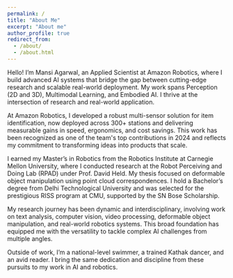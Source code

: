 ```yaml
---
permalink: /
title: "About Me"
excerpt: "About me"
author_profile: true
redirect_from: 
  - /about/
  - /about.html
---
```


Hello! I’m Mansi Agarwal, an Applied Scientist at Amazon Robotics, where I build advanced AI systems that bridge the gap between cutting-edge research and scalable real-world deployment. My work spans Perception (2D and 3D), Multimodal Learning, and Embodied AI. I thrive at the intersection of research and real-world application.

At Amazon Robotics, I developed a robust multi-sensor solution for item identification, now deployed across 300+ stations and delivering measurable gains in speed, ergonomics, and cost savings. This work has been recognized as one of the team's top contributions in 2024 and reflects my commitment to transforming ideas into products that scale.

I earned my Master’s in Robotics from the Robotics Institute at Carnegie Mellon University, where I conducted research at the Robot Perceiving and Doing Lab (RPAD) under Prof. David Held. My thesis focused on deformable object manipulation using point cloud correspondences. I hold a Bachelor’s degree from Delhi Technological University and was selected for the prestigious RISS program at CMU, supported by the SN Bose Scholarship.

My research journey has been dynamic and interdisciplinary, involving work on text analysis, computer vision, video processing, deformable object manipulation, and real-world robotics systems. This broad foundation has equipped me with the versatility to tackle complex AI challenges from multiple angles.

Outside of work, I’m a national-level swimmer, a trained Kathak dancer, and an avid reader. I bring the same dedication and discipline from these pursuits to my work in AI and robotics.



